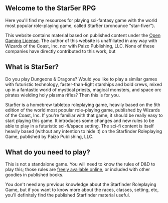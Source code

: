 ## Welcome to the Star5er RPG

Here you'll find my resources for playing sci-fantasy game with the world most popular role-playing game, called Star5er (pronounce "star-fiver").

This website contains material based on published content under the [Open Gaming License](LICENSE.md). The author of this website is unaffiliated in any way with Wizards of the Coast, Inc. nor with Paizo Publishing, LLC.  None of these companies have directly contributed to this work, but 

## What is Star5er?

Do you play Dungeons & Dragons? Would you like to play a similar games with futuristic technology, faster-than-light starships and bold crews, mixed up in a fantastic world of mystical priests, magical monsters, and space orc pirates wielding holy plasma rifles? Then this is for you.

Star5er is a homebrew tabletop roleplaying game, heavily based on the 5th edition of the world most popular role-playing game, published by Wizards of the Coast, Inc. If you're familiar with that game, it should be really easy to start playing this game. It introduces some changes and new rules to be able to play in a futuristic sci-fi/space setting. The sci-fi content is itself heavily based (without any intention to hide it) on the Starfinder Roleplaying Game, published by Paizo Publishing, LLC.

## What do you need to play?

This is not a standalone game. You will need to know the rules of D&D to play this; those rules are [freely available online](https://dnd.wizards.com/articles/features/systems-reference-document-srd), or included with other goodies in published books. 

You don't need any previous knowledge about the Starfinder Roleplaying Game, but if you want to know more about the races, classes, setting, etc, you'll definitely find the published Starfinder material useful.
